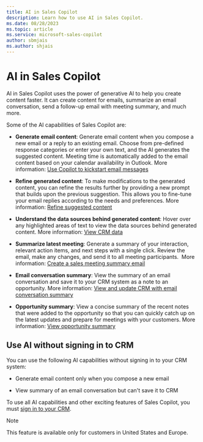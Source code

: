 ```yaml
---
title: AI in Sales Copilot
description: Learn how to use AI in Sales Copilot.
ms.date: 08/28/2023
ms.topic: article
ms.service: microsoft-sales-copilot
author: sbmjais
ms.author: shjais
---
```


# AI in Sales Copilot

AI in Sales Copilot uses the power of generative AI to help you create content faster. It can create content for emails, summarize an email conversation, send a follow-up email with meeting summary, and much more.

Some of the AI capabilities of Sales Copilot are:

- **Generate email content**: Generate email content when you compose a new email or a reply to an existing email. Choose from pre-defined response categories or enter your own text, and the AI generates the suggested content. Meeting time is automatically added to the email content based on your calendar availability in Outlook. More information: [Use Copilot to kickstart email messages](use-copilot-kickstart-email-messages.md)

- **Refine generated content**: To make modifications to the generated content, you can refine the results further by providing a new prompt that builds upon the previous suggestion. This allows you to fine-tune your email replies according to the needs and preferences. More information: [Refine suggested content](use-copilot-kickstart-email-messages.md#refine-suggested-content)

- **Understand the data sources behind generated content**: Hover over any highlighted areas of text to view the data sources behind generated content. More information: [View CRM data](use-copilot-kickstart-email-messages.md#view-data-source-in-suggested-content)

- **Summarize latest meeting**: Generate a summary of your interaction, relevant action items, and next steps with a single click. Review the email, make any changes, and send it to all meeting participants.  More information: [Create a sales meeting summary email](use-copilot-kickstart-email-messages.md#create-a-sales-meeting-summary-email-preview)

- **Email conversation summary**: View the summary of an email conversation and save it to your CRM system as a note to an opportunity. More information: [View and update CRM with email conversation summary](view-save-email-summary-crm.md)

- **Opportunity summary**: View a concise summary of the recent notes that were added to the opportunity so that you can quickly catch up on the latest updates and prepare for meetings with your customers. More information: [View opportunity summary](view-opportunity-summary.md)

## Use AI without signing in to CRM

You can use the following AI capabilities without signing in to your CRM system:

- Generate email content only when you compose a new email

- View summary of an email conversation but can't save it to CRM

To use all AI capabilities and other exciting features of Sales Copilot, you must [sign in to your CRM](use-sales-copilot-outlook.md#sign-in-to-crm).

> [!NOTE]
> This feature is available only for customers in United States and Europe.
